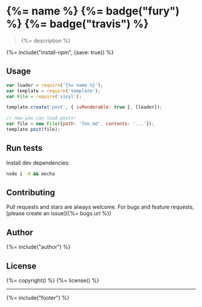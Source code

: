 # {%= name %} {%= badge("fury") %} {%= badge("travis") %}

> {%= description %}

{%= include("install-npm", {save: true}) %}

## Usage

```js
var loader = require('{%= name %}');
var template = require('template');
var File = require('vinyl');

template.create('post', { isRenderable: true }, [loader]);

// now you can load posts!
var file = new File({path: 'foo.md', contents: '...'});
template.post(file);
```

## Run tests

Install dev dependencies:

```bash
node i -d && mocha
```

## Contributing
Pull requests and stars are always welcome. For bugs and feature requests, [please create an issue]({%= bugs.url %})

## Author
{%= include("author") %}

## License
{%= copyright() %}
{%= license() %}

***

{%= include("footer") %}

[template]: https://github.com/jonschlinkert/template
